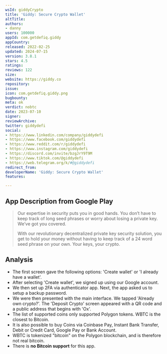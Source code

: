 ```yaml
---
wsId: giddyCrypto
title: 'Giddy: Secure Crypto Wallet'
altTitle: 
authors:
- danny
users: 100000
appId: com.getdefiq.giddy
appCountry: 
released: 2022-02-25
updated: 2024-07-15
version: 3.8.1
stars: 4.5
ratings: 
reviews: 122
size: 
website: https://giddy.co
repository: 
issue: 
icon: com.getdefiq.giddy.png
bugbounty: 
meta: ok
verdict: nobtc
date: 2023-07-10
signer: 
reviewArchive: 
twitter: giddydefi
social:
- https://www.linkedin.com/company/giddydefi
- https://www.facebook.com/giddydefi
- https://www.reddit.com/r/giddydefi
- https://www.instagram.com/giddydefi
- https://discord.com/invite/bzgJrY9T9M
- https://www.tiktok.com/@giddydefi
- https://web.telegram.org/k/#@giddydefi
redirect_from: 
developerName: 'Giddy: Secure Crypto Wallet'
features: 

---
```


## App Description from Google Play

> Our expertise in security puts you in good hands. You don’t have to keep track of long seed phrases or worry about losing a private key. We’ve got you covered.
>
> With our revolutionary decentralized private key security solution, you get to hold your money without having to keep track of a 24 word seed phrase on your own. Your keys, your crypto.

## Analysis

- The first screen gave the following options: 'Create wallet' or 'I already have a wallet'.
- After selecting 'Create wallet', we signed up using our Google account.
- We then set up 2FA via authenticator app. Next, the app asked us to setup a backup password.
- We were then presented with the main interface. We tapped 'Already own crypto?'. The 'Deposit Crypto' screen appeared with a QR code and a public address that begins with 'Ox'.
- The list of supported coins only supported Polygon tokens. WBTC is the closest to Bitcoin.
- It is also possible to buy Coins via Coinbase Pay, Instant Bank Transfer, Debit or Credit Card, Google Pay or Bank Account.
- WBTC is tokenized "bitcoin" on the Polygon blockchain, and is therefore not real bitcoin.
- There is **no Bitcoin support** for this app.
